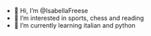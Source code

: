 - 👋 Hi, I’m @IsabellaFreese
- 👀 I’m interested in sports, chess and reading
- 🌱 I’m currently learning italian and python


<!---
IsabellaFreese/IsabellaFreese is a ✨ special ✨ repository because its `README.md` (this file) appears on your GitHub profile.
You can click the Preview link to take a look at your changes.
--->
